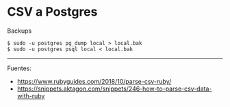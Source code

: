 # CSV a Postgres


Backups


    $ sudo -u postgres pg_dump local > local.bak
    $ sudo -u postgres psql local < local.bak

---

Fuentes:

+ https://www.rubyguides.com/2018/10/parse-csv-ruby/
+ https://snippets.aktagon.com/snippets/246-how-to-parse-csv-data-with-ruby

